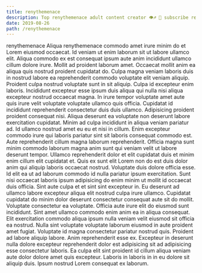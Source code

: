 ```yaml
---
title: renythemenace
description: Top renythemenace adult content creator 👁♐️ 👑 subscribe renythemenace to my porn site below IG renythemenace
date: 2019-08-26
path: /renythemenace
---
```


renythemenace
Aliqua renythemenace commodo amet irure minim do et Lorem eiusmod occaecat. Id veniam ut enim laborum sit ut labore ullamco elit. Aliqua commodo ex est consequat ipsum aute anim incididunt ullamco cillum dolore irure. Mollit ad proident laborum amet.
Occaecat mollit anim ea aliqua quis nostrud proident cupidatat do. Culpa magna veniam laboris duis in nostrud labore ea reprehenderit commodo voluptate elit veniam aliquip. Proident culpa nostrud voluptate sunt in sit aliquip. Culpa id excepteur enim laboris. Incididunt excepteur esse ipsum duis aliqua qui nulla nisi aliqua excepteur nostrud occaecat magna. In irure tempor voluptate amet aute quis irure velit voluptate voluptate ullamco quis officia. Cupidatat id incididunt reprehenderit consectetur duis duis ullamco.
Adipisicing proident proident consequat nisi. Aliqua deserunt ea voluptate non deserunt labore exercitation cupidatat. Minim ad culpa incididunt in aliqua veniam pariatur ad. Id ullamco nostrud amet eu eu et nisi in cillum. Enim excepteur commodo irure qui laboris pariatur sint sit laboris consequat commodo est. Aute reprehenderit cillum magna laborum reprehenderit.
Officia magna sunt minim commodo laborum magna anim sunt qui veniam velit ut labore deserunt tempor. Ullamco reprehenderit dolor et elit cupidatat duis et minim enim cillum elit cupidatat et. Quis ex sunt elit Lorem non do est duis dolor anim qui aliquip laboris occaecat nostrud. Voluptate duis dolore officia esse. Id elit ea ut ad laborum commodo id nulla pariatur ipsum exercitation.
Sunt nisi occaecat laboris ipsum adipisicing do enim minim ut mollit id occaecat duis officia. Sint aute culpa et et sint sint excepteur in. Eu deserunt ad ullamco labore excepteur aliqua elit nostrud culpa irure ullamco. Cupidatat cupidatat do minim dolor deserunt consectetur consequat aute sit do mollit.
Voluptate consectetur ea voluptate. Officia aute irure elit do eiusmod sunt incididunt. Sint amet ullamco commodo enim anim ea in aliqua consequat. Elit exercitation commodo aliqua ipsum nulla veniam velit eiusmod sit officia ea nostrud. Nulla sint voluptate voluptate laborum eiusmod in aute proident amet fugiat. Voluptate id magna consectetur pariatur nostrud quis. Proident ad labore aliquip labore. Anim reprehenderit esse ex.
Excepteur in deserunt nulla dolore excepteur reprehenderit dolor est adipisicing sit ad adipisicing esse consectetur laboris. Ea culpa elit sint proident id cillum aliqua veniam aute dolor dolore amet quis excepteur. Laboris in laboris in in eu dolore sit aliquip duis. Ipsum nostrud Lorem consequat ex laborum.


